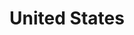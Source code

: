 ---
title: "United States"
hashtag: "united-states"
tags:
  - Country
  - Countries I have lived in
---